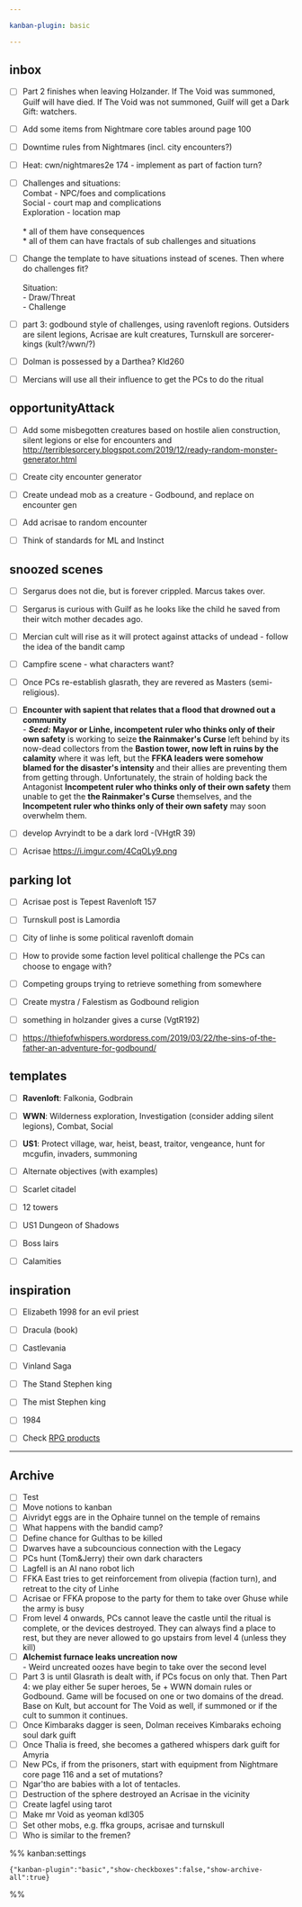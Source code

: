 ```yaml
---

kanban-plugin: basic

---
```


## inbox

- [ ] Part 2 finishes when leaving Holzander. If The Void was summoned, Guilf will have died. If The Void was not summoned, Guilf will get a Dark Gift: watchers.
- [ ] Add some items from Nightmare core tables around page 100
- [ ] Downtime rules from Nightmares (incl. city encounters?)
- [ ] Heat: cwn/nightmares2e 174 - implement as part of faction turn?
- [ ] Challenges and situations:<br>Combat - NPC/foes and complications<br>Social - court map and complications<br>Exploration - location map<br><br>* all of them have consequences<br>* all of them can have fractals of sub challenges and situations
- [ ] Change the template to have situations instead of scenes. Then where do challenges fit?<br><br>Situation:<br>- Draw/Threat<br>- Challenge
- [ ] part 3: godbound style of challenges, using ravenloft regions. Outsiders are silent legions, Acrisae are kult creatures, Turnskull are sorcerer-kings (kult?/wwn/?)
- [ ] Dolman is possessed by a Darthea? Kld260
- [ ] Mercians will use all their influence to get the PCs to do the ritual


## opportunityAttack

- [ ] Add some misbegotten creatures based on hostile alien construction, silent legions or else for encounters and http://terriblesorcery.blogspot.com/2019/12/ready-random-monster-generator.html
- [ ] Create city encounter generator
- [ ] Create undead mob as a creature - Godbound, and replace on encounter gen
- [ ] Add acrisae to random encounter
- [ ] Think of standards for ML and Instinct


## snoozed scenes

- [ ] Sergarus does not die, but is forever crippled. Marcus takes over.
- [ ] Sergarus is curious with Guilf as he looks like the child he saved from their witch mother decades ago.
- [ ] Mercian cult will rise as it will protect against attacks of undead - follow the idea of the bandit camp
- [ ] Campfire scene - what characters want?
- [ ] Once PCs re-establish glasrath, they are revered as Masters (semi-religious).
- [ ] **Encounter with sapient that relates that a flood that drowned out a community**<br>- ***Seed:*** **Mayor or Linhe, incompetent ruler who thinks only of their own safety** is working to seize **the Rainmaker's Curse** left behind by its now-dead collectors from the **Bastion tower, now left in ruins by the calamity** where it was left, but the **FFKA leaders were somehow blamed for the disaster's intensity** and their allies are preventing them from getting through. Unfortunately, the strain of holding back the Antagonist **Incompetent ruler who thinks only of their own safety** them unable to get the **the Rainmaker's Curse** themselves, and the **Incompetent ruler who thinks only of their own safety** may soon overwhelm them.
- [ ] develop Avryindt to be a dark lord -(VHgtR 39)
- [ ] Acrisae https://i.imgur.com/4CqOLy9.png


## parking lot

- [ ] Acrisae post is Tepest Ravenloft 157
- [ ] Turnskull post is Lamordia
- [ ] City of linhe is some political ravenloft domain
- [ ] How to provide some faction level political challenge the PCs can choose to engage with?
- [ ] Competing groups trying to retrieve something from somewhere
- [ ] Create mystra / Falestism as Godbound religion
- [ ] something in holzander gives a curse (VgtR192)
- [ ] https://thiefofwhispers.wordpress.com/2019/03/22/the-sins-of-the-father-an-adventure-for-godbound/


## templates

- [ ] **Ravenloft**: Falkonia, Godbrain
- [ ] **WWN**: Wilderness exploration, Investigation (consider adding silent legions), Combat, Social
- [ ] **US1**: Protect village, war, heist, beast, traitor, vengeance, hunt for mcgufin, invaders, summoning
- [ ] Alternate objectives (with examples)
- [ ] Scarlet citadel
- [ ] 12 towers
- [ ] US1 Dungeon of Shadows
- [ ] Boss lairs
- [ ] Calamities


## inspiration

- [ ] Elizabeth 1998 for an evil priest
- [ ] Dracula (book)
- [ ] Castlevania
- [ ] Vinland Saga
- [ ] The Stand Stephen king
- [ ] The mist Stephen king
- [ ] 1984
- [ ] Check [RPG products](chrome://bookmarks/?id=747)


***

## Archive

- [ ] Test
- [ ] Move notions to kanban
- [ ] Aivridyt eggs are in the Ophaire tunnel on the temple of remains
- [ ] What happens with the bandid camp?
- [ ] Define chance for Gulthas to be killed
- [ ] Dwarves have a subcouncious connection with the Legacy
- [ ] PCs hunt (Tom&Jerry) their own dark characters
- [ ] Lagfell is an AI nano robot lich
- [ ] FFKA East tries to get reinforcement from olivepia (faction turn), and retreat to the city of Linhe
- [ ] Acrisae or FFKA propose to the party for them to take over Ghuse while the army is busy
- [ ] From level 4 onwards, PCs cannot leave the castle until the ritual is complete, or the devices destroyed. They can always find a place to rest, but they are never allowed to go upstairs from level 4 (unless they kill)
- [ ] **Alchemist furnace leaks uncreation now**<br>- Weird uncreated oozes have begin to take over the second level
- [ ] Part 3 is until Glasrath is dealt with, if PCs focus on only that. Then Part 4: we play either 5e super heroes, 5e + WWN domain rules or Godbound. Game will be focused on one or two domains of the dread. Base on Kult, but account for The Void as well, if summoned or if the cult to summon it continues.
- [ ] Once Kimbaraks dagger is seen, Dolman receives Kimbaraks echoing soul dark guift
- [ ] Once Thalia is freed, she becomes a gathered whispers dark guift for Amyria
- [ ] New PCs, if from the prisoners, start with equipment from Nightmare core page 116 and a set of mutations?
- [ ] Ngar'tho are babies with a lot of tentacles.
- [ ] Destruction of the sphere destroyed an Acrisae in the vicinity
- [ ] Create lagfel using tarot
- [ ] Make mr Void as yeoman kdl305
- [ ] Set other mobs, e.g. ffka groups, acrisae and turnskull
- [ ] Who is similar to the fremen?

%% kanban:settings
```
{"kanban-plugin":"basic","show-checkboxes":false,"show-archive-all":true}
```
%%